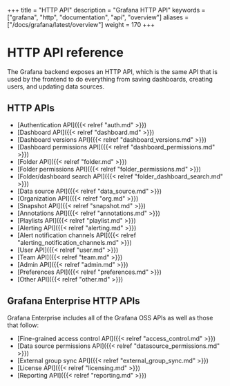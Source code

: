 +++
title = "HTTP API"
description = "Grafana HTTP API"
keywords = ["grafana", "http", "documentation", "api", "overview"]
aliases = ["/docs/grafana/latest/overview"]
weight = 170
+++

# HTTP API reference

The Grafana backend exposes an HTTP API, which is the same API that is used by the frontend to do everything from saving
dashboards, creating users, and updating data sources.

## HTTP APIs

- [Authentication API]({{< relref "auth.md" >}})
- [Dashboard API]({{< relref "dashboard.md" >}})
- [Dashboard versions API]({{< relref "dashboard_versions.md" >}})
- [Dashboard permissions API]({{< relref "dashboard_permissions.md" >}})
- [Folder API]({{< relref "folder.md" >}})
- [Folder permissions API]({{< relref "folder_permissions.md" >}})
- [Folder/dashboard search API]({{< relref "folder_dashboard_search.md" >}})
- [Data source API]({{< relref "data_source.md" >}})
- [Organization API]({{< relref "org.md" >}})
- [Snapshot API]({{< relref "snapshot.md" >}})
- [Annotations API]({{< relref "annotations.md" >}})
- [Playlists API]({{< relref "playlist.md" >}})
- [Alerting API]({{< relref "alerting.md" >}})
- [Alert notification channels API]({{< relref "alerting_notification_channels.md" >}})
- [User API]({{< relref "user.md" >}})
- [Team API]({{< relref "team.md" >}})
- [Admin API]({{< relref "admin.md" >}})
- [Preferences API]({{< relref "preferences.md" >}})
- [Other API]({{< relref "other.md" >}})

## Grafana Enterprise HTTP APIs

Grafana Enterprise includes all of the Grafana OSS APIs as well as those that follow:

- [Fine-grained access control API]({{< relref "access_control.md" >}})
- [Data source permissions API]({{< relref "datasource_permissions.md" >}})
- [External group sync API]({{< relref "external_group_sync.md" >}})
- [License API]({{< relref "licensing.md" >}})
- [Reporting API]({{< relref "reporting.md" >}})
